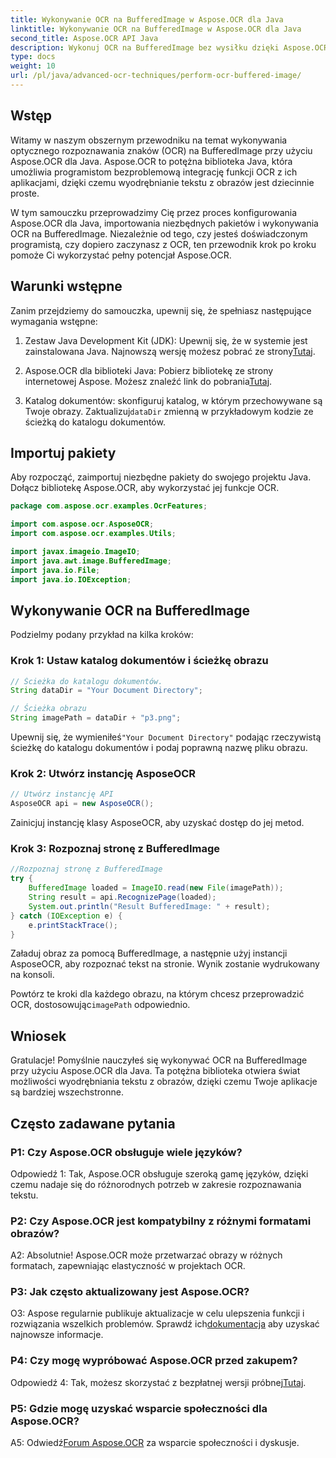 ```yaml
---
title: Wykonywanie OCR na BufferedImage w Aspose.OCR dla Java
linktitle: Wykonywanie OCR na BufferedImage w Aspose.OCR dla Java
second_title: Aspose.OCR API Java
description: Wykonuj OCR na BufferedImage bez wysiłku dzięki Aspose.OCR dla Java. Płynnie wyodrębniaj tekst z obrazów. Pobierz teraz, aby uzyskać wszechstronne możliwości rozpoznawania tekstu.
type: docs
weight: 10
url: /pl/java/advanced-ocr-techniques/perform-ocr-buffered-image/
---
```

## Wstęp

Witamy w naszym obszernym przewodniku na temat wykonywania optycznego rozpoznawania znaków (OCR) na BufferedImage przy użyciu Aspose.OCR dla Java. Aspose.OCR to potężna biblioteka Java, która umożliwia programistom bezproblemową integrację funkcji OCR z ich aplikacjami, dzięki czemu wyodrębnianie tekstu z obrazów jest dziecinnie proste.

W tym samouczku przeprowadzimy Cię przez proces konfigurowania Aspose.OCR dla Java, importowania niezbędnych pakietów i wykonywania OCR na BufferedImage. Niezależnie od tego, czy jesteś doświadczonym programistą, czy dopiero zaczynasz z OCR, ten przewodnik krok po kroku pomoże Ci wykorzystać pełny potencjał Aspose.OCR.

## Warunki wstępne

Zanim przejdziemy do samouczka, upewnij się, że spełniasz następujące wymagania wstępne:

1.  Zestaw Java Development Kit (JDK): Upewnij się, że w systemie jest zainstalowana Java. Najnowszą wersję możesz pobrać ze strony[Tutaj](https://www.oracle.com/java/technologies/javase-downloads.html).

2.  Aspose.OCR dla biblioteki Java: Pobierz bibliotekę ze strony internetowej Aspose. Możesz znaleźć link do pobrania[Tutaj](https://releases.aspose.com/ocr/java/).

3.  Katalog dokumentów: skonfiguruj katalog, w którym przechowywane są Twoje obrazy. Zaktualizuj`dataDir` zmienną w przykładowym kodzie ze ścieżką do katalogu dokumentów.

## Importuj pakiety

Aby rozpocząć, zaimportuj niezbędne pakiety do swojego projektu Java. Dołącz bibliotekę Aspose.OCR, aby wykorzystać jej funkcje OCR.

```java
package com.aspose.ocr.examples.OcrFeatures;

import com.aspose.ocr.AsposeOCR;
import com.aspose.ocr.examples.Utils;

import javax.imageio.ImageIO;
import java.awt.image.BufferedImage;
import java.io.File;
import java.io.IOException;
```

## Wykonywanie OCR na BufferedImage

Podzielmy podany przykład na kilka kroków:

### Krok 1: Ustaw katalog dokumentów i ścieżkę obrazu

```java
// Ścieżka do katalogu dokumentów.
String dataDir = "Your Document Directory";

// Ścieżka obrazu
String imagePath = dataDir + "p3.png";
```

 Upewnij się, że wymieniłeś`"Your Document Directory"` podając rzeczywistą ścieżkę do katalogu dokumentów i podaj poprawną nazwę pliku obrazu.

### Krok 2: Utwórz instancję AsposeOCR

```java
// Utwórz instancję API
AsposeOCR api = new AsposeOCR();
```

Zainicjuj instancję klasy AsposeOCR, aby uzyskać dostęp do jej metod.

### Krok 3: Rozpoznaj stronę z BufferedImage

```java
//Rozpoznaj stronę z BufferedImage
try {
    BufferedImage loaded = ImageIO.read(new File(imagePath));
    String result = api.RecognizePage(loaded);
    System.out.println("Result BufferedImage: " + result);
} catch (IOException e) {
    e.printStackTrace();
}
```

Załaduj obraz za pomocą BufferedImage, a następnie użyj instancji AsposeOCR, aby rozpoznać tekst na stronie. Wynik zostanie wydrukowany na konsoli.

 Powtórz te kroki dla każdego obrazu, na którym chcesz przeprowadzić OCR, dostosowując`imagePath` odpowiednio.

## Wniosek

Gratulacje! Pomyślnie nauczyłeś się wykonywać OCR na BufferedImage przy użyciu Aspose.OCR dla Java. Ta potężna biblioteka otwiera świat możliwości wyodrębniania tekstu z obrazów, dzięki czemu Twoje aplikacje są bardziej wszechstronne.

## Często zadawane pytania

### P1: Czy Aspose.OCR obsługuje wiele języków?

Odpowiedź 1: Tak, Aspose.OCR obsługuje szeroką gamę języków, dzięki czemu nadaje się do różnorodnych potrzeb w zakresie rozpoznawania tekstu.

### P2: Czy Aspose.OCR jest kompatybilny z różnymi formatami obrazów?

A2: Absolutnie! Aspose.OCR może przetwarzać obrazy w różnych formatach, zapewniając elastyczność w projektach OCR.

### P3: Jak często aktualizowany jest Aspose.OCR?

O3: Aspose regularnie publikuje aktualizacje w celu ulepszenia funkcji i rozwiązania wszelkich problemów. Sprawdź ich[dokumentacja](https://reference.aspose.com/ocr/java/) aby uzyskać najnowsze informacje.

### P4: Czy mogę wypróbować Aspose.OCR przed zakupem?

 Odpowiedź 4: Tak, możesz skorzystać z bezpłatnej wersji próbnej[Tutaj](https://releases.aspose.com/).

### P5: Gdzie mogę uzyskać wsparcie społeczności dla Aspose.OCR?

 A5: Odwiedź[Forum Aspose.OCR](https://forum.aspose.com/c/ocr/16) za wsparcie społeczności i dyskusje.